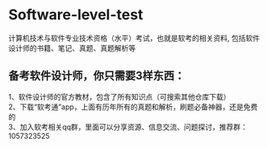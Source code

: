 # Software-level-test
计算机技术与软件专业技术资格（水平）考试，也就是软考的相关资料, 包括软件设计师的书籍、笔记、真题、真题解析等

## 备考软件设计师，你只需要3样东西：  
1、软件设计师的官方教材，包含了所有知识点（可搜索其他仓库下载）  
2、下载“软考通”app，上面有历年所有的真题和解析，刷题必备神器，还是免费的  
3、加入软考相关qq群，里面可以分享资源、信息交流、问题探讨，推荐群：1057323525

